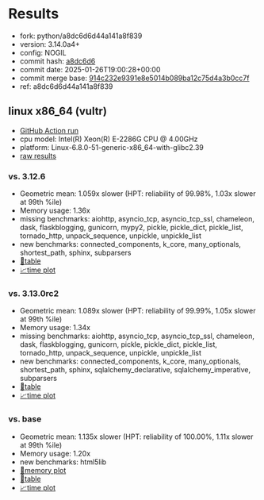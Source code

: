 # Results

- fork: python/a8dc6d6d44a141a8f839
- version: 3.14.0a4+
- config: NOGIL
- commit hash: [a8dc6d6](https://github.com/python/cpython/commit/a8dc6d6)
- commit date: 2025-01-26T19:00:28+00:00
- commit merge base: [914c232e9391e8e5014b089ba12c75d4a3b0cc7f](https://github.com/python/cpython/commit/914c232e9391e8e5014b089ba12c75d4a3b0cc7f)
- ref: a8dc6d6d44a141a8f839

## linux x86_64 (vultr)

- [GitHub Action run](https://github.com/facebookexperimental/free-threading-benchmarking/actions/runs/12979733746)
- cpu model: Intel(R) Xeon(R) E-2286G CPU @ 4.00GHz
- platform: Linux-6.8.0-51-generic-x86_64-with-glibc2.39
- [raw results](bm-20250126-vultr-x86_64-python-a8dc6d6d44a141a8f839-3.14.0a4%2B-a8dc6d6.json)

### vs. 3.12.6

- Geometric mean: 1.059x slower (HPT: reliability of 99.98%, 1.03x slower at 99th %ile)
- Memory usage: 1.36x
- missing benchmarks: aiohttp, asyncio_tcp, asyncio_tcp_ssl, chameleon, dask, flaskblogging, gunicorn, mypy2, pickle, pickle_dict, pickle_list, tornado_http, unpack_sequence, unpickle, unpickle_list
- new benchmarks: connected_components, k_core, many_optionals, shortest_path, sphinx, subparsers
- [📄table](bm-20250126-vultr-x86_64-python-a8dc6d6d44a141a8f839-3.14.0a4%2B-a8dc6d6-vs-3.12.6.md)
- [📈time plot](bm-20250126-vultr-x86_64-python-a8dc6d6d44a141a8f839-3.14.0a4%2B-a8dc6d6-vs-3.12.6.svg)

### vs. 3.13.0rc2

- Geometric mean: 1.089x slower (HPT: reliability of 99.99%, 1.05x slower at 99th %ile)
- Memory usage: 1.34x
- missing benchmarks: aiohttp, asyncio_tcp, asyncio_tcp_ssl, chameleon, dask, flaskblogging, gunicorn, pickle, pickle_dict, pickle_list, tornado_http, unpack_sequence, unpickle, unpickle_list
- new benchmarks: connected_components, k_core, many_optionals, shortest_path, sphinx, sqlalchemy_declarative, sqlalchemy_imperative, subparsers
- [📄table](bm-20250126-vultr-x86_64-python-a8dc6d6d44a141a8f839-3.14.0a4%2B-a8dc6d6-vs-3.13.0rc2.md)
- [📈time plot](bm-20250126-vultr-x86_64-python-a8dc6d6d44a141a8f839-3.14.0a4%2B-a8dc6d6-vs-3.13.0rc2.svg)

### vs. base

- Geometric mean: 1.135x slower (HPT: reliability of 100.00%, 1.11x slower at 99th %ile)
- Memory usage: 1.20x
- new benchmarks: html5lib
- [🧠memory plot](bm-20250126-vultr-x86_64-python-a8dc6d6d44a141a8f839-3.14.0a4%2B-a8dc6d6-vs-base-mem.svg)
- [📄table](bm-20250126-vultr-x86_64-python-a8dc6d6d44a141a8f839-3.14.0a4%2B-a8dc6d6-vs-base.md)
- [📈time plot](bm-20250126-vultr-x86_64-python-a8dc6d6d44a141a8f839-3.14.0a4%2B-a8dc6d6-vs-base.svg)

